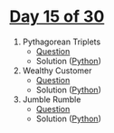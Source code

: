 # [Day 15 of 30](https://www.hackerrank.com/contests/day-15-of-30/challenges "Day 15 of 30 contest link")

1. Pythagorean Triplets
   - [Question](https://www.hackerrank.com/contests/day-15-of-30/challenges/pythagorean-triplets-4 "Pythagorean Triplets")
   - Solution ([Python](Pythagorean%20Triplets/Python/ "Solution in Python"))
2. Wealthy Customer
   - [Question](https://www.hackerrank.com/contests/day-15-of-30/challenges/wealthy-customer "Wealthy Customer")
   - Solution ([Python](Wealthy%20Customer/Python/ "Solution in Python"))
3. Jumble Rumble
   - [Question](https://www.hackerrank.com/contests/day-15-of-30/challenges/jumble-rumble "Jumble Rumble")
   - Solution ([Python](Jumble%20Rumble/Python/ "Solution in Python")) 
